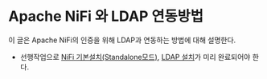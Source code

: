 # Apache NiFi 와 LDAP 연동방법
이 글은 Apache NiFi의 인증을 위해 LDAP과 연동하는 방법에 대해 설명한다. <br/>
- 선행작업으로 [NiFi 기본설치(Standalone모드)](./tutorial_install.md), [LDAP 설치](./tutorial_ldap.md)가 미리 완료되어야 한다. <br/>
